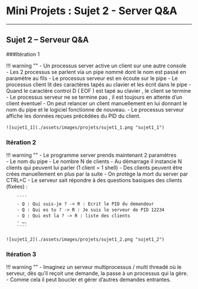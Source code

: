 # Mini Projets : Sujet 2 - Server Q&A

---

## Sujet 2 – Serveur Q&A

###Itération 1

!!! warning ""
    - Un processus server active un client sur une autre console  
    - Les 2 processus se parlent via un pipe nommé dont le nom est passé en paramètre au fils
    - Le processus serveur est en écoute sur le pipe
    - Le processus client lit des caractères tapés au clavier et les écrit dans le pipe
    - Quand le caractère control D ( EOF ) est tapé au clavier , le client se termine
    - Le processus serveur ne se termine pas , il est toujours en attente d’un client éventuel
    - On peut relancer un client manuellement en lui donnant le nom du pipe et le logiciel fonctionne de nouveau.
    - Le processus serveur affiche les données reçues précédées du PID du client.

    ![sujet1_1](./assets/images/projets/sujet1_1.png "sujet1_1")


### Itération 2

!!! warning ""
    - Le programme server prends maintenant 2 paramètres  
    - Le nom du pipe
    - Le nombre N de clients
    - Au démarrage il instancie N clients qui peuvent lui parler (1 client = 1 shell)
    - Des clients peuvent être crées manuellement en plus par la suite
    - On protège la mort du server par CTRL+C
    - Le serveur sait répondre à des questions basiques des clients (fixées) :

        ````
        - Q : Qui suis-je ? -> R : Ecrit le PID du demandeur
        - Q : Qui es tu ? -> R : Je suis le serveur de PID 12234
        - Q : Qui est la ? -> R : liste des clients
        - ….
        ````

    ![sujet1_2](./assets/images/projets/sujet1_2.png "sujet1_2")


### Itération 3

!!! warning ""
    - Imaginez un serveur multiprocessus / multi threadé où le serveur, dès qu’il reçoit une demande, la passe à un processus qui la gère.
    - Comme cela il peut boucler et gérer d’autres demandes entrantes.